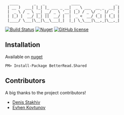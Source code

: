 ```
  ____       _   _            ____                _ 
 | __ )  ___| |_| |_ ___ _ __|  _ \ ___  __ _  __| |
 |  _ \ / _ \ __| __/ _ \ '__| |_) / _ \/ _` |/ _` |
 | |_) |  __/ |_| ||  __/ |  |  _ <  __/ (_| | (_| |
 |____/ \___|\__|\__\___|_|  |_| \_\___|\__,_|\__,_|
```                                                  

[![Build Status](https://dev.azure.com/itkerry-open-source/better-read/_apis/build/status/1?api-version=5.1-preview.1)](https://dev.azure.com/itkerry-open-source/better-read/_build?definitionId=1)
[![Nuget](https://img.shields.io/nuget/v/BetterRead.Shared.svg)](https://www.nuget.org/packages/BetterRead.Shared/)
[![GitHub license](https://img.shields.io/github/license/mashape/apistatus.svg)](https://github.com/itkerry-open-source/better-read-shared/blob/master/LICENSE.md)

## Installation

Available on [nuget](https://www.nuget.org/packages/BetterRead.Shared/)

	PM> Install-Package BetterRead.Shared

## Contributors
A big thanks to the project contributors!
 * [Denis Stakhiv](https://github.com/lvyyln)
 * [Evhen Kovtunov](https://github.com/idk-ctrl)